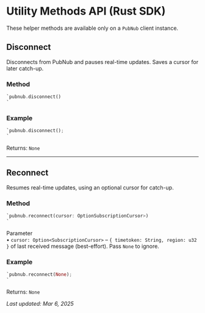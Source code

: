 # Utility Methods API (Rust SDK)

These helper methods are available only on a `PubNub` client instance.

## Disconnect

Disconnects from PubNub and pauses real-time updates. Saves a cursor for later catch-up.

### Method
```rust
`pubnub.disconnect()  
`
```

### Example
```rust
`pubnub.disconnect();  
`
```

Returns: `None`

---

## Reconnect

Resumes real-time updates, using an optional cursor for catch-up.

### Method
```rust
`pubnub.reconnect(cursor: OptionSubscriptionCursor>)  
`
```

Parameter  
• `cursor: Option<SubscriptionCursor>` – `{ timetoken: String, region: u32 }` of last received message (best-effort). Pass `None` to ignore.

### Example
```rust
`pubnub.reconnect(None);  
`
```

Returns: `None`

_Last updated: Mar 6, 2025_